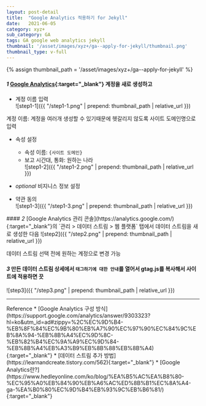 ```yaml
---
layout: post-detail
title:  "Google Analytics 적용하기 for Jekyll"
date:   2021-06-05
category: xyz+
sub_category: GA
tags: GA google web analytics jekyll
thumbnail: '/asset/images/xyz+/ga--apply-for-jekyll/thumbnail.png'
thumbnail_type: v-full
---
```


{% assign thumbnail_path = '/asset/images/xyz+/ga--apply-for-jekyll' %}

#### <em class="step-badge mr-1">1</em> [Google Analytics](https://analytics.google.com/analytics/web/provision/#/provision){:target="_blank"} 계정을 새로 생성하고
* 계정 이름 입력   
![step1-1]({{ "/step1-1.png" | prepend: thumbnail_path | relative_url }})   
<p class="info-message ml-3 mb-4">계정 이름: 계정을 여러개 생성할 수 있기때문에 헷갈리지 않도록 사이트 도메인명으로 입력</p>

* 속성 설정
    * 속성 이름: `{사이트 도메인}`
    * 보고 시간대, 통화: 원하는 나라   
    ![step1-2]({{ "/step1-2.png" | prepend: thumbnail_path | relative_url }})

* <em class="badge:grey">optional</em> 비지니스 정보 설정

* 약관 동의   
![step1-3]({{ "/step1-3.png" | prepend: thumbnail_path | relative_url }})


<div class="mt-8"></div>
#### <em class="step-badge mr-1">2</em> [Google Analytics 관리 콘솔](https://analytics.google.com/){:target="_blank"}의 `관리 > 데이터 스트림 > 웹 플랫폼` 탭에서 데이터 스트림을 새로 생성한 다음
![step2]({{ "/step2.png" | prepend: thumbnail_path | relative_url }})

<p class="info-message mb-8">데이터 스트림 선택 전에 원하는 계정으로 변경 가능</p>


#### <em class="step-badge mr-1">3</em> 만든 데이터 스트림 상세에서 `태그하기에 대한 안내`를 열어서 gtag.js를 복사해서 사이트에 적용하면 끗
![step3]({{ "/step3.png" | prepend: thumbnail_path | relative_url }})


<hr class="mb-5 mt-8"/>
<i class="fas fa-link mr-1"></i> Reference
* [Google Analytics 구성 방식](https://support.google.com/analytics/answer/9303323?hl=ko&utm_id=ad#zippy=%2C%EC%9D%B4-%EB%8F%84%EC%9B%80%EB%A7%90%EC%97%90%EC%84%9C%EB%8A%94-%EB%8B%A4%EC%9D%8C-%EB%82%B4%EC%9A%A9%EC%9D%84-%EB%8B%A4%EB%A3%B9%EB%8B%88%EB%8B%A4){:target="_blank"}
* [데이터 스트림 추가 방법](https://learnandcreate.tistory.com/562){:target="_blank"}
* [Google Analytics란?](https://www.hedleyonline.com/ko/blog/%EA%B5%AC%EA%B8%80-%EC%95%A0%EB%84%90%EB%A6%AC%ED%8B%B1%EC%8A%A4-ga-%EA%B0%80%EC%9D%B4%EB%93%9C%EB%B6%81/){:target="_blank"}

